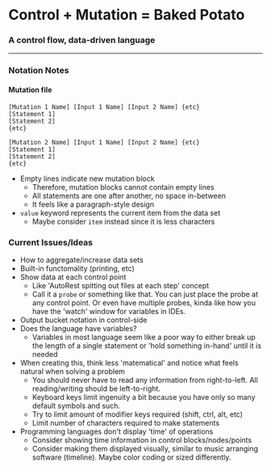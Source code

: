 # Control + Mutation = Baked Potato
### A control flow, data-driven language
---
### Notation Notes

#### Mutation file
```
[Mutation 1 Name] [Input 1 Name] [Input 2 Name] {etc}
[Statement 1]
[Statement 2]
{etc}

[Mutation 2 Name] [Input 1 Name] [Input 2 Name] {etc}
[Statement 1]
[Statement 2]
{etc}
```
- Empty lines indicate new mutation block
  - Therefore, mutation blocks cannot contain empty lines
  - All statements are one after another, no space in-between
  - It feels like a paragraph-style design
- `value` keyword represents the current item from the data set
  - Maybe consider `item` instead since it is less characters

### Current Issues/Ideas
- How to aggregate/increase data sets
- Built-in functomality (printing, etc)
- Show data at each control point
  - Like 'AutoRest spitting out files at each step' concept
  - Call it a `probe` or something like that. You can just place the probe at any control point. Or even have multiple probes, kinda like how you have the 'watch' window for variables in IDEs.
- Output bucket notation in control-side
- Does the language have variables?
  - Variables in most language seem like a poor way to either break up the length of a single statement or 'hold something in-hand' until it is needed
- When creating this, think less 'matematical' and notice what feels natural when solving a problem
  - You should never have to read any information from right-to-left. All reading/writing should be left-to-right.
  - Keyboard keys limit ingenuity a bit because you have only so many default symbols and such.
  - Try to limit amount of modifier keys required (shift, ctrl, alt, etc)
  - Limit number of characters required to make statements
- Programming languages don't display 'time' of operations
  - Consider showing time information in control blocks/nodes/points
  - Consider making them displayed visually, similar to music arranging software (timeline). Maybe color coding or sized differently.
